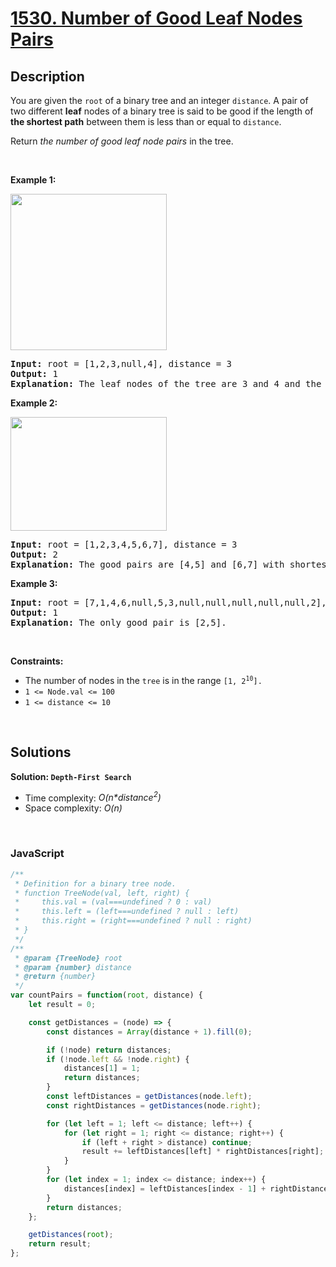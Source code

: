 # [1530. Number of Good Leaf Nodes Pairs](https://leetcode.com/problems/number-of-good-leaf-nodes-pairs)

## Description

<div class="xFUwe" data-track-load="description_content"><p>You are given the <code>root</code> of a binary tree and an integer <code>distance</code>. A pair of two different <strong>leaf</strong> nodes of a binary tree is said to be good if the length of <strong>the shortest path</strong> between them is less than or equal to <code>distance</code>.</p>

<p>Return <em>the number of good leaf node pairs</em> in the tree.</p>

<p>&nbsp;</p>
<p><strong class="example">Example 1:</strong></p>
<img alt="" src="https://assets.leetcode.com/uploads/2020/07/09/e1.jpg" style="width: 250px; height: 250px;">
<pre><strong>Input:</strong> root = [1,2,3,null,4], distance = 3
<strong>Output:</strong> 1
<strong>Explanation:</strong> The leaf nodes of the tree are 3 and 4 and the length of the shortest path between them is 3. This is the only good pair.
</pre>

<p><strong class="example">Example 2:</strong></p>
<img alt="" src="https://assets.leetcode.com/uploads/2020/07/09/e2.jpg" style="width: 250px; height: 182px;">
<pre><strong>Input:</strong> root = [1,2,3,4,5,6,7], distance = 3
<strong>Output:</strong> 2
<strong>Explanation:</strong> The good pairs are [4,5] and [6,7] with shortest path = 2. The pair [4,6] is not good because the length of ther shortest path between them is 4.
</pre>

<p><strong class="example">Example 3:</strong></p>

<pre><strong>Input:</strong> root = [7,1,4,6,null,5,3,null,null,null,null,null,2], distance = 3
<strong>Output:</strong> 1
<strong>Explanation:</strong> The only good pair is [2,5].
</pre>

<p>&nbsp;</p>
<p><strong>Constraints:</strong></p>

<ul>
	<li>The number of nodes in the <code>tree</code> is in the range <code>[1, 2<sup>10</sup>].</code></li>
	<li><code>1 &lt;= Node.val &lt;= 100</code></li>
	<li><code>1 &lt;= distance &lt;= 10</code></li>
</ul>
</div>

<p>&nbsp;</p>

## Solutions

**Solution: `Depth-First Search`**
- Time complexity: <em>O(n*distance<sup>2</sup>)</em>
- Space complexity: <em>O(n)</em>

<p>&nbsp;</p>

### **JavaScript**

```js
/**
 * Definition for a binary tree node.
 * function TreeNode(val, left, right) {
 *     this.val = (val===undefined ? 0 : val)
 *     this.left = (left===undefined ? null : left)
 *     this.right = (right===undefined ? null : right)
 * }
 */
/**
 * @param {TreeNode} root
 * @param {number} distance
 * @return {number}
 */
var countPairs = function(root, distance) {
    let result = 0;

    const getDistances = (node) => {
        const distances = Array(distance + 1).fill(0);

        if (!node) return distances;
        if (!node.left && !node.right) {
            distances[1] = 1;
            return distances;
        }
        const leftDistances = getDistances(node.left);
        const rightDistances = getDistances(node.right);

        for (let left = 1; left <= distance; left++) {
            for (let right = 1; right <= distance; right++) {
                if (left + right > distance) continue;
                result += leftDistances[left] * rightDistances[right];
            }
        }
        for (let index = 1; index <= distance; index++) {
            distances[index] = leftDistances[index - 1] + rightDistances[index - 1];
        }
        return distances;
    };

    getDistances(root);
    return result;
};
```
